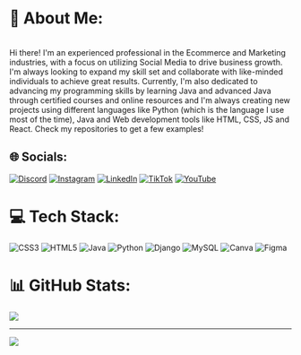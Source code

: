 # 💫 About Me:
<br>Hi there! I'm an experienced professional in the Ecommerce and Marketing industries, with a focus on utilizing Social Media to drive business growth. I'm always looking to expand my skill set and collaborate with like-minded individuals to achieve great results. Currently, I'm also dedicated to advancing my programming skills by learning Java and advanced Java through certified courses and online resources and I'm always creating new projects using different languages like Python (which is the language I use most of the time), Java and Web development tools like HTML, CSS, JS and React. Check my repositories to get a few examples!<br>


## 🌐 Socials:
[![Discord](https://img.shields.io/badge/Discord-%237289DA.svg?logo=discord&logoColor=white)](https://discord.gg/Ghousz#1904) [![Instagram](https://img.shields.io/badge/Instagram-%23E4405F.svg?logo=Instagram&logoColor=white)](https://instagram.com/Masebaz) [![LinkedIn](https://img.shields.io/badge/LinkedIn-%230077B5.svg?logo=linkedin&logoColor=white)](https://www.linkedin.com/in/juan-sebastian-díaz-mas-835414272/) [![TikTok](https://img.shields.io/badge/TikTok-%23000000.svg?logo=TikTok&logoColor=white)](https://www.tiktok.com/@screenbudy_) [![YouTube](https://img.shields.io/badge/YouTube-%23FF0000.svg?logo=YouTube&logoColor=white)](https://www.youtube.com/channel/UCbRXRaIf_wpyMUkQXCtmjTw) 

# 💻 Tech Stack:
![CSS3](https://img.shields.io/badge/css3-%231572B6.svg?style=for-the-badge&logo=css3&logoColor=white) ![HTML5](https://img.shields.io/badge/html5-%23E34F26.svg?style=for-the-badge&logo=html5&logoColor=white) ![Java](https://img.shields.io/badge/java-%23ED8B00.svg?style=for-the-badge&logo=java&logoColor=white) ![Python](https://img.shields.io/badge/python-3670A0?style=for-the-badge&logo=python&logoColor=ffdd54) ![Django](https://img.shields.io/badge/django-%23092E20.svg?style=for-the-badge&logo=django&logoColor=white)  ![MySQL](https://img.shields.io/badge/mysql-%2300f.svg?style=for-the-badge&logo=mysql&logoColor=white) ![Canva](https://img.shields.io/badge/Canva-%2300C4CC.svg?style=for-the-badge&logo=Canva&logoColor=white) 	![Figma](https://img.shields.io/badge/figma-%23F24E1E.svg?style=for-the-badge&logo=figma&logoColor=white) 
# 📊 GitHub Stats:

![](https://github-readme-streak-stats.herokuapp.com/?user=SebasMas&theme=dark&hide_border=false)<br/>


---
[![](https://visitcount.itsvg.in/api?id=SebasMas&icon=0&color=0)](https://visitcount.itsvg.in)

<!-- Proudly created with GPRM ( https://gprm.itsvg.in ) -->
